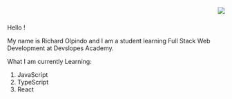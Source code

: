 <img align="right" src="https://visitor-badge.laobi.icu/badge?page_id=djricky808.djricky808"/>

<h1 align="center">
<a href="https://git/io/typing-svg>
<img src="https://readme-typing-svg.herokuapp.com/?
font=Righteous&size=3g&center=true&vCenter=true&width=500&height=70&duration=4000&lines=Hi+There!+👋🏽;+I'm+Richard+Olpindo!;" />
</a>
</h1>



Hello !

My name is Richard Olpindo and I am a student learning Full Stack Web Development at Devslopes Academy.

What I am currently Learning:
1. JavaScript
2. TypeScript
3. React

